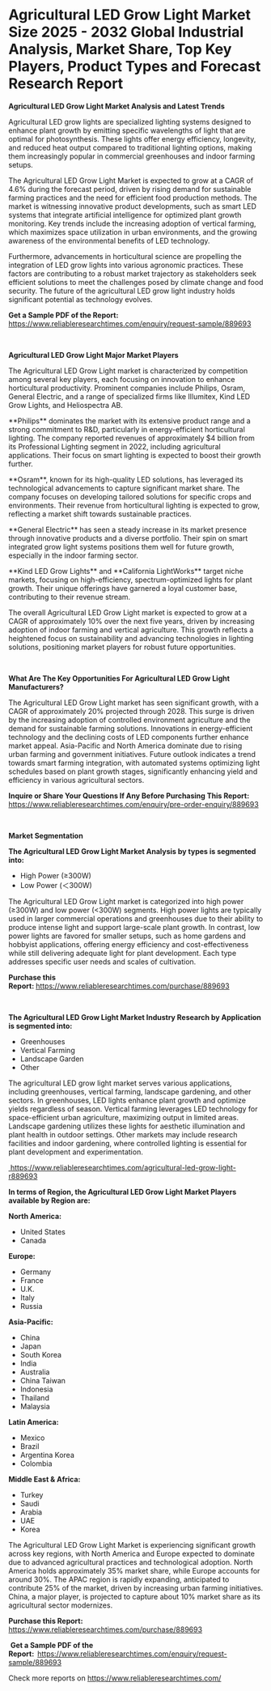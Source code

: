 <p><h1>Agricultural LED Grow Light Market Size 2025 - 2032 Global Industrial Analysis, Market Share, Top Key Players, Product Types and Forecast Research Report</h1></p><p><strong>Agricultural LED Grow Light Market Analysis and Latest Trends</strong></p>
<p><p>Agricultural LED grow lights are specialized lighting systems designed to enhance plant growth by emitting specific wavelengths of light that are optimal for photosynthesis. These lights offer energy efficiency, longevity, and reduced heat output compared to traditional lighting options, making them increasingly popular in commercial greenhouses and indoor farming setups. </p><p>The Agricultural LED Grow Light Market is expected to grow at a CAGR of 4.6% during the forecast period, driven by rising demand for sustainable farming practices and the need for efficient food production methods. The market is witnessing innovative product developments, such as smart LED systems that integrate artificial intelligence for optimized plant growth monitoring. Key trends include the increasing adoption of vertical farming, which maximizes space utilization in urban environments, and the growing awareness of the environmental benefits of LED technology. </p><p>Furthermore, advancements in horticultural science are propelling the integration of LED grow lights into various agronomic practices. These factors are contributing to a robust market trajectory as stakeholders seek efficient solutions to meet the challenges posed by climate change and food security. The future of the agricultural LED grow light industry holds significant potential as technology evolves.</p></p>
<p><strong>Get a Sample PDF of the Report:&nbsp;</strong> <a href="https://www.reliableresearchtimes.com/enquiry/request-sample/889693?utm_campaign=2334&utm_medium=2&utm_source=Github&utm_content=ia&utm_term=10022025&utm_id=agricultural-led-grow-light">https://www.reliableresearchtimes.com/enquiry/request-sample/889693</a></p>
<p>&nbsp;</p>
<p><strong>Agricultural LED Grow Light Major Market Players</strong></p>
<p><p>The Agricultural LED Grow Light market is characterized by competition among several key players, each focusing on innovation to enhance horticultural productivity. Prominent companies include Philips, Osram, General Electric, and a range of specialized firms like Illumitex, Kind LED Grow Lights, and Heliospectra AB.</p><p>**Philips** dominates the market with its extensive product range and a strong commitment to R&D, particularly in energy-efficient horticultural lighting. The company reported revenues of approximately $4 billion from its Professional Lighting segment in 2022, including agricultural applications. Their focus on smart lighting is expected to boost their growth further.</p><p>**Osram**, known for its high-quality LED solutions, has leveraged its technological advancements to capture significant market share. The company focuses on developing tailored solutions for specific crops and environments. Their revenue from horticultural lighting is expected to grow, reflecting a market shift towards sustainable practices.</p><p>**General Electric** has seen a steady increase in its market presence through innovative products and a diverse portfolio. Their spin on smart integrated grow light systems positions them well for future growth, especially in the indoor farming sector.</p><p>**Kind LED Grow Lights** and **California LightWorks** target niche markets, focusing on high-efficiency, spectrum-optimized lights for plant growth. Their unique offerings have garnered a loyal customer base, contributing to their revenue stream.</p><p>The overall Agricultural LED Grow Light market is expected to grow at a CAGR of approximately 10% over the next five years, driven by increasing adoption of indoor farming and vertical agriculture. This growth reflects a heightened focus on sustainability and advancing technologies in lighting solutions, positioning market players for robust future opportunities.</p></p>
<p>&nbsp;</p>
<p><strong>What Are The Key Opportunities For Agricultural LED Grow Light Manufacturers?</strong></p>
<p><p>The Agricultural LED Grow Light market has seen significant growth, with a CAGR of approximately 20% projected through 2028. This surge is driven by the increasing adoption of controlled environment agriculture and the demand for sustainable farming solutions. Innovations in energy-efficient technology and the declining costs of LED components further enhance market appeal. Asia-Pacific and North America dominate due to rising urban farming and government initiatives. Future outlook indicates a trend towards smart farming integration, with automated systems optimizing light schedules based on plant growth stages, significantly enhancing yield and efficiency in various agricultural sectors.</p></p>
<p><strong>Inquire or Share Your Questions If Any Before Purchasing This Report:</strong> <a href="https://www.reliableresearchtimes.com/enquiry/pre-order-enquiry/889693?utm_campaign=2334&utm_medium=2&utm_source=Github&utm_content=ia&utm_term=10022025&utm_id=agricultural-led-grow-light">https://www.reliableresearchtimes.com/enquiry/pre-order-enquiry/889693</a></p>
<p>&nbsp;</p>
<p><strong>Market Segmentation</strong></p>
<p><strong>The Agricultural LED Grow Light Market Analysis by types is segmented into:</strong></p>
<p><ul><li>High Power (≥300W)</li><li>Low Power (＜300W)</li></ul></p>
<p><p>The Agricultural LED Grow Light market is categorized into high power (≥300W) and low power (<300W) segments. High power lights are typically used in larger commercial operations and greenhouses due to their ability to produce intense light and support large-scale plant growth. In contrast, low power lights are favored for smaller setups, such as home gardens and hobbyist applications, offering energy efficiency and cost-effectiveness while still delivering adequate light for plant development. Each type addresses specific user needs and scales of cultivation.</p></p>
<p><strong>Purchase this Report:&nbsp;</strong><a href="https://www.reliableresearchtimes.com/purchase/889693?utm_campaign=2334&utm_medium=2&utm_source=Github&utm_content=ia&utm_term=10022025&utm_id=agricultural-led-grow-light">https://www.reliableresearchtimes.com/purchase/889693</a></p>
<p>&nbsp;</p>
<p><strong>The Agricultural LED Grow Light Market Industry Research by Application is segmented into:</strong></p>
<p><ul><li>Greenhouses</li><li>Vertical Farming</li><li>Landscape Garden</li><li>Other</li></ul></p>
<p><p>The agricultural LED grow light market serves various applications, including greenhouses, vertical farming, landscape gardening, and other sectors. In greenhouses, LED lights enhance plant growth and optimize yields regardless of season. Vertical farming leverages LED technology for space-efficient urban agriculture, maximizing output in limited areas. Landscape gardening utilizes these lights for aesthetic illumination and plant health in outdoor settings. Other markets may include research facilities and indoor gardening, where controlled lighting is essential for plant development and experimentation.</p></p>
<p><a href="https://www.reliableresearchtimes.com/agricultural-led-grow-light-r889693?utm_campaign=2334&utm_medium=2&utm_source=Github&utm_content=ia&utm_term=10022025&utm_id=agricultural-led-grow-light">&nbsp;https://www.reliableresearchtimes.com/agricultural-led-grow-light-r889693</a></p>
<p><strong>In terms of Region, the Agricultural LED Grow Light Market Players available by Region are:</strong></p>
<p>
    <p> <strong> North America: </strong>
        <ul>
            <li>United States</li>
            <li>Canada</li>
        </ul>
        </p> 
    <p> <strong> Europe: </strong>
        <ul>
            <li>Germany</li>
            <li>France</li>
            <li>U.K.</li>
            <li>Italy</li>
            <li>Russia</li>
        </ul>
        </p> 
    <p> <strong> Asia-Pacific: </strong>
        <ul>
            <li>China</li>
            <li>Japan</li>
            <li>South Korea</li>
            <li>India</li>
            <li>Australia</li>
            <li>China Taiwan</li>
            <li>Indonesia</li>
            <li>Thailand</li>
            <li>Malaysia</li>
        </ul>
        </p> 
    <p> <strong> Latin America: </strong>
        <ul>
            <li>Mexico</li>
            <li>Brazil</li>
            <li>Argentina Korea</li>
            <li>Colombia</li>
        </ul>
        </p> 
    <p> <strong> Middle East & Africa: </strong>
        <ul>
            <li>Turkey</li>
            <li>Saudi</li>
            <li>Arabia</li>
            <li>UAE</li>
            <li>Korea</li>
        </ul>
    </p>
    </p>
<p><p>The Agricultural LED Grow Light Market is experiencing significant growth across key regions, with North America and Europe expected to dominate due to advanced agricultural practices and technological adoption. North America holds approximately 35% market share, while Europe accounts for around 30%. The APAC region is rapidly expanding, anticipated to contribute 25% of the market, driven by increasing urban farming initiatives. China, a major player, is projected to capture about 10% market share as its agricultural sector modernizes.</p></p>
<p><strong>Purchase this Report: </strong><a href="https://www.reliableresearchtimes.com/purchase/889693?utm_campaign=2334&utm_medium=2&utm_source=Github&utm_content=ia&utm_term=10022025&utm_id=agricultural-led-grow-light">https://www.reliableresearchtimes.com/purchase/889693</a></p>
<p>&nbsp;<strong>Get a Sample PDF of the Report:&nbsp;&nbsp;</strong><a href="https://www.reliableresearchtimes.com/enquiry/request-sample/889693?utm_campaign=2334&utm_medium=2&utm_source=Github&utm_content=ia&utm_term=10022025&utm_id=agricultural-led-grow-light">https://www.reliableresearchtimes.com/enquiry/request-sample/889693</a></p>
<p><strong></strong></p>
<p>Check more reports on <a href="https://www.reliableresearchtimes.com/?utm_campaign=2334&utm_medium=2&utm_source=Github&utm_content=ia&utm_term=10022025&utm_id=agricultural-led-grow-light">https://www.reliableresearchtimes.com/</a></p>